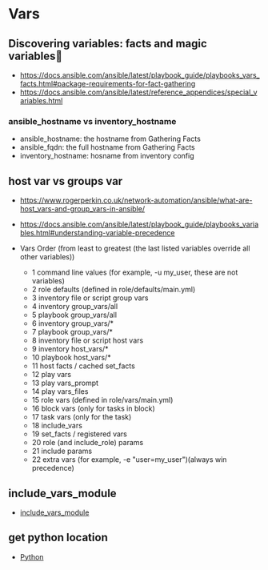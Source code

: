 # Vars

## Discovering variables: facts and magic variables
* <https://docs.ansible.com/ansible/latest/playbook_guide/playbooks_vars_facts.html#package-requirements-for-fact-gathering>
* <https://docs.ansible.com/ansible/latest/reference_appendices/special_variables.html>

### ansible_hostname vs inventory_hostname
* ansible_hostname: the hostname from Gathering Facts
* ansible_fqdn: the full hostname from Gathering Facts
* inventory_hostname: hosname from inventory config

## host var vs groups var
* <https://www.rogerperkin.co.uk/network-automation/ansible/what-are-host_vars-and-group_vars-in-ansible/>
* <https://docs.ansible.com/ansible/latest/playbook_guide/playbooks_variables.html#understanding-variable-precedence> 

* Vars Order (from least to greatest (the last listed variables override all other variables))
  * 1 command line values (for example, -u my_user, these are not variables)
  * 2 role defaults (defined in role/defaults/main.yml) 
  * 3 inventory file or script group vars 
  * 4 inventory group_vars/all 
  * 5 playbook group_vars/all 
  * 6 inventory group_vars/* 
  * 7 playbook group_vars/* 
  * 8 inventory file or script host vars 
  * 9 inventory host_vars/* 
  * 10 playbook host_vars/* 
  * 11 host facts / cached set_facts 
  * 12 play vars
  * 13 play vars_prompt
  * 14 play vars_files
  * 15 role vars (defined in role/vars/main.yml)
  * 16 block vars (only for tasks in block)
  * 17 task vars (only for the task)
  * 18 include_vars
  * 19 set_facts / registered vars
  * 20 role (and include_role) params
  * 21 include params
  * 22 extra vars (for example, -e "user=my_user")(always win precedence)

## include_vars_module
* [include_vars_module](https://docs.ansible.com/ansible/latest/collections/ansible/builtin/include_vars_module.html)

## get python location
* [Python](./python.md)
